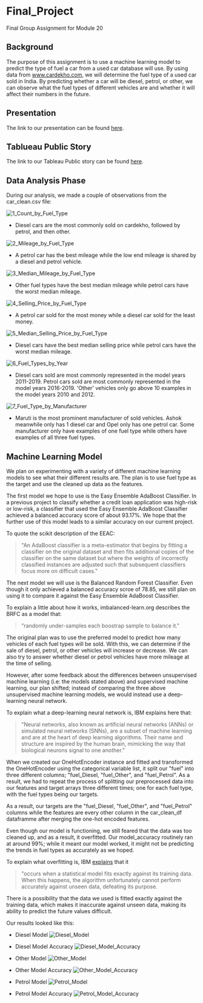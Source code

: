 # Final_Project
Final Group Assignment for Module 20

## Background
The purpose of this assignment is to use a machine learning model to predict the type of fuel a car from a used car database will use. By using data from www.cardekho.com, we will determine the fuel type of a used car sold in India. By predicting whether a car will be diesel, petrol, or other, we can observe what the fuel types of different vehicles are and whether it will affect their numbers in the future.  


## Presentation
The link to our presentation can be found [here](https://docs.google.com/presentation/d/1l1r_11tTvZuUeoXyJWqmmhsQXKu7Xm3TU2VSQZbhsMw/edit?usp=sharing).


## Tablueau Public Story
The link to our Tableau Public story can be found [here](https://public.tableau.com/shared/JMDF3Y6DX?:display_count=n&:origin=viz_share_link).


## Data Analysis Phase
During our analysis, we made a couple of observations from the car_clean.csv file:

![1_Count_by_Fuel_Type](https://github.com/Itgotworse26/Used_Cars_Fuel_Types/blob/Alvin_Triangle_Machine_Learning/Resources/1_Count_by_Fuel_Type.png)

* Diesel cars are the most commonly sold on cardekho, followed by petrol, and then other.

![2_Mileage_by_Fuel_Type](https://github.com/Itgotworse26/Used_Cars_Fuel_Types/blob/Alvin_Triangle_Machine_Learning/Resources/2_Mileage_by_Fuel_Type.png)

* A petrol car has the best mileage while the low end mileage is shared by a diesel and petrol vehicle.

![3_Median_Mileage_by_Fuel_Type](https://github.com/Itgotworse26/Used_Cars_Fuel_Types/blob/Alvin_Triangle_Machine_Learning/Resources/3_Median_Mileage_by_Fuel_Type.png)

* Other fuel types have the best median mileage while petrol cars have the worst median mileage.

![4_Selling_Price_by_Fuel_Type](https://github.com/Itgotworse26/Used_Cars_Fuel_Types/blob/Alvin_Triangle_Machine_Learning/Resources/4_Selling_Price_by_Fuel_Type.png)

* A petrol car sold for the most money while a diesel car sold for the least money.

![5_Median_Selling_Price_by_Fuel_Type](https://github.com/Itgotworse26/Used_Cars_Fuel_Types/blob/Alvin_Triangle_Machine_Learning/Resources/5_Median_Selling%20Price_by_Fuel_Type.png)

* Diesel cars have the best median selling price while petrol cars have the worst median mileage.

![6_Fuel_Types_by_Year](https://github.com/Itgotworse26/Used_Cars_Fuel_Types/blob/Alvin_Triangle_Machine_Learning/Resources/6_Fuel_Types_by_Year.png)

* Diesel cars sold are most commonly represented in the model years  2011-2019. Petrol cars sold are most commonly represented in the model years 2016-2019. 'Other' vehicles only go above 10 examples in the model years 2010 and 2012.

![7_Fuel_Type_by_Manufacturer](https://github.com/Itgotworse26/Used_Cars_Fuel_Types/blob/Alvin_Triangle_Machine_Learning/Resources/7_Fuel_Type_by_Manufacturer.png)

* Maruti is the most prominent manufacturer of sold vehicles. Ashok meanwhile only has 1 diesel car and Opel only has one petrol car. Some manufacturer only have examples of one fuel type while others have examples of all three fuel types.


## Machine Learning Model
We plan on experimenting with a variety of different machine learning models to see what their different results are. The plan is to use fuel type as the target and use the cleaned up data as the features.

The first model we hope to use is the Easy Ensemble AdaBoost Classifier. In a previous project to classify whether a credit loan application was high-risk or low-risk, a classifier that used the Easy Ensemble AdaBoost Classifier achieved a balanced accuracy score of about 93.17%. We hope that the further use of this model leads to a similar accuracy on our current project.

To quote the scikit description of the EEAC:

> "An AdaBoost classifier is a meta-estimator that begins by fitting a classifier on the original dataset and then fits additional copies of the classifier on the same dataset but where the weights of incorrectly classified instances are adjusted such that subsequent classifiers focus more on difficult cases."

The next model we will use is the Balanced Random Forest Classifier. Even though it only achieved a balanced accuracy scroe of 78.85, we still plan on using it to compare it against the Easy Ensemble AdaBoost Classifier.

To explain a little about how it works, imbalanced-learn.org describes the BRFC as a model that:

> "randomly under-samples each boostrap sample to balance it."

The original plan was to use the preferred model to predict how many vehicles of each fuel types will be sold. With this, we can determine if the sale of diesel, petrol, or other vehicles will increase or decrease. We can also try to answer whether diesel or petrol vehicles have more mileage at the time of selling.

However, after some feedback about the differences between unsupervised machine learning (i.e: the models stated above) and supervised machine learning, our plan shifted; instead of comparing the three above unsupervised machine learning models, we would instead use a deep-learning neural network.

To explain what a deep-learning neural network is, IBM explains here that:

> "Neural networks, also known as artificial neural networks (ANNs) or simulated neural networks (SNNs), are a subset of machine learning and are at the heart of deep learning algorithms. Their name and structure are inspired by the human brain, mimicking the way that biological neurons signal to one another."

When we created our OneHotEncoder instance and fitted and transformed the OneHotEncoder using the categorical variable list, it split our "fuel" into three different columns; "fuel_Diesel, "fuel_Other", and "fuel_Petrol". As a result, we had to repeat the process of splitting our preprocessed data into our features and target arrays three different times; one for each fuel type, with the fuel types being our targets.

As a result, our targets are the "fuel_Diesel, "fuel_Other", and "fuel_Petrol" columns while the features are every other column in the car_clean_df dataframme after merging the one-hot encoded features. 

Even though our model is functioning, we still feared that the data was too cleaned up, and as a result, it overfitted. Our model_accuracy routinely ran at around 99%; while it meant our model worked, it might not be predicting the trends in fuel types as accurately as we hoped.

To explain what overfitting is, IBM [explains](https://www.ibm.com/cloud/learn/overfitting) that it

> "occurs when a statistical model fits exactly against its training data. When this happens, the algorithm unfortunately cannot perform accurately against unseen data, defeating its purpose.

There is a possibility that the data we used is fitted exactly against the training data, which makes it inaccurate against unseen data, making its ability to predict the future values difficult.

Our results looked like this:

* Diesel Model
![Diesel_Model](https://github.com/Itgotworse26/Used_Cars_Fuel_Types/blob/Alvin_Triangle_Machine_Learning/Resources/Diesel_Model.JPG)


* Diesel Model Accuracy
![Diesel_Model_Accuracy](https://github.com/Itgotworse26/Used_Cars_Fuel_Types/blob/Alvin_Triangle_Machine_Learning/Resources/Diesel_Model_Accuracy.JPG)


* Other Model
![Other_Model](https://github.com/Itgotworse26/Used_Cars_Fuel_Types/blob/Alvin_Triangle_Machine_Learning/Resources/Other_Model.JPG)

* Other Model Accuracy
![Other_Model_Accuracy](https://github.com/Itgotworse26/Used_Cars_Fuel_Types/blob/Alvin_Triangle_Machine_Learning/Resources/Other_Model_Accuracy.JPG)


* Petrol Model
![Petrol_Model](https://github.com/Itgotworse26/Used_Cars_Fuel_Types/blob/Alvin_Triangle_Machine_Learning/Resources/Petrol_Model.JPG)

* Petrol Model Accuracy
![Petrol_Model_Accuracy](https://github.com/Itgotworse26/Used_Cars_Fuel_Types/blob/Alvin_Triangle_Machine_Learning/Resources/Petrol_Model_Accuracy.JPG)